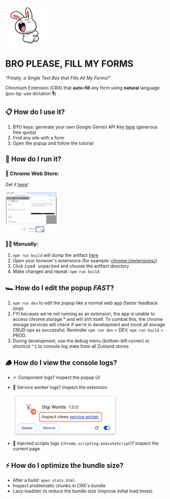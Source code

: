 
<img src="bro-please-fill-my-forms/public/images/icon128.png" alt="logo" style="max-height: 256px;">

# BRO PLEASE, FILL MY FORMS

_"Finally, a Single Text Box that Fills All My Forms!"_

Chromium Extension (CRX) that **auto-fill** any form using **natural** language (pro-tip: use dictation 🎙️)

## 📋 How do I use it?
1. BYO keys: generate your own Google Gemini API Key [here](https://aistudio.google.com/apikey) (generous free quota)
2. Find any site with a form
3. Open the popup and follow the tutorial


## 🔌 How do I run it?
### 🏪 Chrome Web Store:
Get it [here](https://chromewebstore.google.com/detail/bro-please-fill-my-forms/cginpdgbbfjkanihacmoiggbneiliabf)!

<img src="README/preview.png" alt="inspect service worker logs" style="max-height: 128px;">

### 🧑‍💻 Manually:
1. `npm run build` will dump the artifact [here](./bro-please-fill-my-forms/dist)
2. Open your browser's extensions (for example: [chrome://extensions/](chrome://extensions/))
3. Click <kbd>Load unpacked</kbd> and choose the artifact directory
4. Make changes and repeat: `npm run build`

## 🏎️ How do I edit the popup *FAST*?
1. `npm run dev` to edit the popup like a normal web app (faster feedback loop)
2. FYI because we're not running as an extension, the app is unable to access chrome.storage.* and will sh!t itself. To combat this, the chrome storage services will check if we're in development and mock all storage CRUD ops as successful. Reminder `npm run dev` = DEV, `npm run build` = PROD.
3. During development, use the debug menu (bottom-left corner) or shortcut <kbd>⌃1</kbd> to console log state from all Zustand stores

## 🪵 How do I view the console logs?
- ⚛️ Component logs? inspect the popup UI
- 🤖 Service worker logs? inspect the extension
  
  <img src="README/inspect-service-worker-logs.png" alt="inspect service worker logs" style="max-height: 128px;">
- 💉 Injected scripts logs (`chrome.scripting.executeScript`)? inspect the current page

## ⚡️ How do I optimize the bundle size?
- After a build: `open stats.html`
- Inspect problematic chunks in CRX's bundle
- Lazy-load/etc to reduce the bundle size (improve initial load times)
